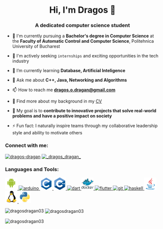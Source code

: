 <h1 align="center">Hi, I'm Dragos 👋</h1>
<h3 align="center">A dedicated computer science student</h3>

- 🔭 I'm currently pursuing a **Bachelor's degree in Computer Science** at the **Faculty of Automatic Control and Computer Science**, Politehnica University of Bucharest

- 🤔 I'm actively seeking `internships` and exciting opportunities in the tech industry

- 🌱 I’m currently learning **Database, Artificial Inteligence**

- 💬 Ask me about **C++, Java, Networking and Algorithms**

- 📫 How to reach me **dragos.o.dragan@gmail.com**

- 📄 Find more about my background in my [CV]([https://drive.google.com/file/d/1dNnUnq804Za1C71WPup5A2gz9oJBNAda/view?usp=sharing](https://drive.google.com/file/d/1H9-G0q8Dss6ADNGI29tbLX0ohIK4Q5wT/view?usp=share_link))

- 🚀 My goal is to **contribute to innovative projects that solve real-world problems and have a positive impact on society**
  
- ⚡ Fun fact: I naturally inspire teams through my collaborative leadership style and ability to motivate others

<h3 align="left">Connect with me:</h3>
<p align="left">
<a href="https://linkedin.com/in/dragos-dragan" target="blank"><img align="center" src="https://raw.githubusercontent.com/rahuldkjain/github-profile-readme-generator/master/src/images/icons/Social/linked-in-alt.svg" alt="dragos-dragan" height="30" width="40" /></a>
<a href="https://instagram.com/_dragos_dragan_" target="blank"><img align="center" src="https://raw.githubusercontent.com/rahuldkjain/github-profile-readme-generator/master/src/images/icons/Social/instagram.svg" alt="_dragos_dragan_" height="30" width="40" /></a>
</p>

<h3 align="left">Languages and Tools:</h3>
<p align="left"> <a href="https://developer.android.com" target="_blank" rel="noreferrer"> <img src="https://raw.githubusercontent.com/devicons/devicon/master/icons/android/android-original-wordmark.svg" alt="android" width="40" height="40"/> </a> <a href="https://www.arduino.cc/" target="_blank" rel="noreferrer"> <img src="https://cdn.worldvectorlogo.com/logos/arduino-1.svg" alt="arduino" width="40" height="40"/> </a> <a href="https://www.cprogramming.com/" target="_blank" rel="noreferrer"> <img src="https://raw.githubusercontent.com/devicons/devicon/master/icons/c/c-original.svg" alt="c" width="40" height="40"/> </a> <a href="https://www.w3schools.com/cpp/" target="_blank" rel="noreferrer"> <img src="https://raw.githubusercontent.com/devicons/devicon/master/icons/cplusplus/cplusplus-original.svg" alt="cplusplus" width="40" height="40"/> </a> <a href="https://dart.dev" target="_blank" rel="noreferrer"> <img src="https://www.vectorlogo.zone/logos/dartlang/dartlang-icon.svg" alt="dart" width="40" height="40"/> </a> <a href="https://www.docker.com/" target="_blank" rel="noreferrer"> <img src="https://raw.githubusercontent.com/devicons/devicon/master/icons/docker/docker-original-wordmark.svg" alt="docker" width="40" height="40"/> </a> <a href="https://flutter.dev" target="_blank" rel="noreferrer"> <img src="https://www.vectorlogo.zone/logos/flutterio/flutterio-icon.svg" alt="flutter" width="40" height="40"/> </a> <a href="https://git-scm.com/" target="_blank" rel="noreferrer"> <img src="https://www.vectorlogo.zone/logos/git-scm/git-scm-icon.svg" alt="git" width="40" height="40"/> </a> <a href="https://www.haskell.org/" target="_blank" rel="noreferrer"> <img src="https://upload.wikimedia.org/wikipedia/commons/1/1c/Haskell-Logo.svg" alt="haskell" width="40" height="40"/> </a> <a href="https://www.java.com" target="_blank" rel="noreferrer"> <img src="https://raw.githubusercontent.com/devicons/devicon/master/icons/java/java-original.svg" alt="java" width="40" height="40"/> </a> <a href="https://www.linux.org/" target="_blank" rel="noreferrer"> <img src="https://raw.githubusercontent.com/devicons/devicon/master/icons/linux/linux-original.svg" alt="linux" width="40" height="40"/> </a> <a href="https://www.python.org" target="_blank" rel="noreferrer"> <img src="https://raw.githubusercontent.com/devicons/devicon/master/icons/python/python-original.svg" alt="python" width="40" height="40"/> </a> </p>

<p><img align="left" src="https://github-readme-stats.vercel.app/api/top-langs?username=dragosdragan03&show_icons=true&locale=en&layout=compact" alt="dragosdragan03" /></p>

<p>&nbsp;<img align="center" src="https://github-readme-stats.vercel.app/api?username=dragosdragan03&show_icons=true&locale=en" alt="dragosdragan03" /></p>

<p><img align="center" src="https://github-readme-streak-stats.herokuapp.com/?user=dragosdragan03&" alt="dragosdragan03" /></p>
